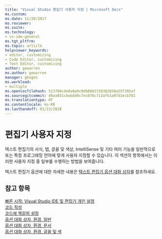 ```yaml
---
title: "Visual Studio 편집기 사용자 지정 | Microsoft Docs"
ms.custom: 
ms.date: 11/20/2017
ms.reviewer: 
ms.suite: 
ms.technology:
- vs-ide-general
ms.tgt_pltfrm: 
ms.topic: article
helpviewer_keywords:
- editor, customizing
- Code Editor, customizing
- Text Editor, customizing
author: gewarren
ms.author: gewarren
manager: ghogen
ms.workload:
- multiple
ms.openlocfilehash: 513780cde8a8a9c0db86b3720382b58a55f385af
ms.sourcegitcommit: 49aa031cbebdd9c7ec070c713afb1a97d1ecb701
ms.translationtype: HT
ms.contentlocale: ko-KR
ms.lasthandoff: 01/23/2018
---
```

# <a name="customizing-the-editor"></a>편집기 사용자 지정

텍스트 편집기의 서식, 탭, 글꼴 및 색상, IntelliSense 및 기타 여러 기능을 일반적으로 또는 특정 프로그래밍 언어에 맞게 사용자 지정할 수 있습니다. 이 섹션의 항목에서는 이러한 사용자 지정 중 일부를 수행하는 방법을 보여줍니다.

텍스트 편집기 옵션에 대한 자세한 내용은 [텍스트 편집기 옵션 대화 상자](../ide/reference/text-editor-options-dialog-box.md)를 참조하세요.

## <a name="see-also"></a>참고 항목

[빠른 시작: Visual Studio IDE 및 편집기 개인 설정](../ide/quickstart-personalize-the-ide.md)  
[코드 작성](../ide/writing-code-in-the-code-and-text-editor.md)  
[코드에 책갈피 설정](../ide/setting-bookmarks-in-code.md)  
[옵션 대화 상자, 환경, 일반](../ide/reference/general-environment-options-dialog-box.md)  
[옵션 대화 상자, 환경, 문서](../ide/reference/documents-environment-options-dialog-box.md)  
[옵션 대화 상자, 환경, 글꼴 및 색](../ide/reference/fonts-and-colors-environment-options-dialog-box.md)